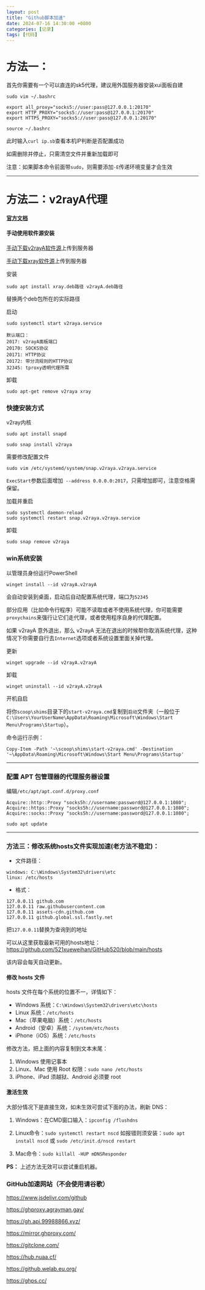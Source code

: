 ```yaml
---
layout: post
title: "Github脚本加速"
date: 2024-07-16 14:30:00 +0800
categories: [记录]
tags: [代码]
---
```





#  方法一：

首先你需要有一个可以直连的sk5代理，建议用外国服务器安装xui面板自建
```
sudo vim ~/.bashrc
```
```
export all_proxy="socks5://user:pass@127.0.0.1:20170"
export HTTP_PROXY="socks5://user:pass@127.0.0.1:20170"
export HTTPS_PROXY="socks5://user:pass@127.0.0.1:20170"
```
```
source ~/.bashrc
```

此时输入```curl ip.sb```查看本机IP判断是否配置成功

如需删除并停止，只需清空文件并重新加载即可

注意：如果脚本命令前面带`sudo`，则需要添加`-E`传递环境变量才会生效




---

# 方法二：v2rayA代理

#### [官方文档](https://v2raya.org/docs/prologue/installation/debian/)

#### 手动使用软件源安装
[手动下载v2rayA软件源](https://github.com/v2rayA/v2raya-apt/tree/master/pool/main/v/v2raya)上传到服务器

[手动下载xray软件源](https://github.com/v2rayA/v2raya-apt/tree/master/pool/main/x/xray)上传到服务器

安装
```
sudo apt install xray.deb路径 v2rayA.deb路径
```
替换两个deb包所在的实际路径

启动
```
sudo systemctl start v2raya.service
```
```
默认端口：
2017: v2rayA面板端口
20170: SOCKS协议
20171: HTTP协议
20172: 带分流规则的HTTP协议
32345: tproxy透明代理所需
```

卸载
```
sudo apt-get remove v2raya xray
```



### 快捷安装方式
v2ray内核
```
sudo apt install snapd
```
```
sudo snap install v2raya
```
需要修改配置文件
```
sudo vim /etc/systemd/system/snap.v2raya.v2raya.service
```
`ExecStart`参数后面增加` --address 0.0.0.0:2017`，只需增加即可，注意空格需保留。

加载并重启
```
sudo systemctl daemon-reload
sudo systemctl restart snap.v2raya.v2raya.service
```

卸载
```
sudo snap remove v2raya
```
### win系统安装
以管理员身份运行PowerShell
```
winget install --id v2rayA.v2rayA
```

会自动安装到桌面，启动后自动配置系统代理，端口为`52345`


部分应用（比如命令行程序）可能不读取或者不使用系统代理，你可能需要`proxychains`来强行让它们走代理，或者使用程序自身的代理配置。

如果 v2rayA 意外退出，那么 v2rayA 无法在退出的时候帮你取消系统代理，这种情况下你需要自行去`Internet`选项或者系统设置里面关掉代理。


更新
```
winget upgrade --id v2rayA.v2rayA
```
卸载
```
winget uninstall --id v2rayA.v2rayA
```

开机自启

将你`scoop\shims`目录下的`start-v2raya.cmd`复制到`启动`文件夹（一般位于 `C:\Users\YourUserName\AppData\Roaming\Microsoft\Windows\Start Menu\Programs\Startup`）。

命令运行示例：
```
Copy-Item -Path '~\scoop\shims\start-v2raya.cmd' -Destination '~\AppData\Roaming\Microsoft\Windows\Start Menu\Programs\Startup'
```


---
### 配置 APT 包管理器的代理服务器设置

编辑`/etc/apt/apt.conf.d/proxy.conf`

```
Acquire::http::Proxy "socks5h://username:password@127.0.0.1:1080";
Acquire::https::Proxy "socks5h://username:password@127.0.0.1:1080";
Acquire::socks::Proxy "socks5h://username:password@127.0.0.1:1080";
```
```
sudo apt update
```

---

###  方法三：修改系统hosts文件实现加速(老方法不稳定)：

+ 文件路径：
```
windows: C:\Windows\System32\drivers\etc 
linux: /etc/hosts
```
+ 格式：
```
127.0.0.11 github.com
127.0.0.11 raw.githubusercontent.com
127.0.0.11 assets-cdn.github.com
127.0.0.11 github.global.ssl.fastly.net
```
把```127.0.0.11```替换为查询到的地址

可以从这里获取最新可用的hosts地址：https://github.com/521xueweihan/GitHub520/blob/main/hosts

该内容会每天自动更新。

#### 修改 hosts 文件

hosts 文件在每个系统的位置不一，详情如下：
- Windows 系统：`C:\Windows\System32\drivers\etc\hosts`
- Linux 系统：`/etc/hosts`
- Mac（苹果电脑）系统：`/etc/hosts`
- Android（安卓）系统：`/system/etc/hosts`
- iPhone（iOS）系统：`/etc/hosts`

修改方法，把上面的内容复制到文本末尾：

1. Windows 使用记事本
2. Linux、Mac 使用 Root 权限：`sudo nano /etc/hosts`
3. iPhone、iPad 须越狱、Android 必须要 root

####  激活生效
大部分情况下是直接生效，如未生效可尝试下面的办法，刷新 DNS：

1. Windows：在CMD窗口输入：`ipconfig /flushdns`

2. Linux命令：`sudo systemctl restart nscd` 如报错则须安装：`sudo apt install nscd` 或 `sudo /etc/init.d/nscd restart`

3. Mac命令：`sudo killall -HUP mDNSResponder`

**PS：** 上述方法无效可以尝试重启机器。

###  GitHub加速网站（不会使用请谷歌） 

https://www.jsdelivr.com/github

https://ghproxy.agrayman.gay/

https://gh.api.99988866.xyz/

https://mirror.ghproxy.com/

https://gitclone.com/

https://hub.nuaa.cf/

https://github.welab.eu.org/

https://ghps.cc/
